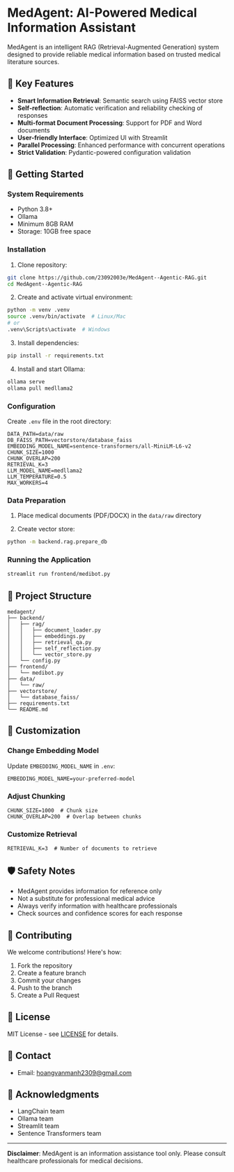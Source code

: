 # MedAgent: AI-Powered Medical Information Assistant

MedAgent is an intelligent RAG (Retrieval-Augmented Generation) system designed to provide reliable medical information based on trusted medical literature sources.

## 🌟 Key Features

- **Smart Information Retrieval**: Semantic search using FAISS vector store
- **Self-reflection**: Automatic verification and reliability checking of responses
- **Multi-format Document Processing**: Support for PDF and Word documents
- **User-friendly Interface**: Optimized UI with Streamlit
- **Parallel Processing**: Enhanced performance with concurrent operations
- **Strict Validation**: Pydantic-powered configuration validation

## 🚀 Getting Started

### System Requirements

- Python 3.8+
- Ollama
- Minimum 8GB RAM
- Storage: 10GB free space

### Installation

1. Clone repository:
```bash
git clone https://github.com/23092003e/MedAgent--Agentic-RAG.git
cd MedAgent--Agentic-RAG
```

2. Create and activate virtual environment:
```bash
python -m venv .venv
source .venv/bin/activate  # Linux/Mac
# or
.venv\Scripts\activate  # Windows
```

3. Install dependencies:
```bash
pip install -r requirements.txt
```

4. Install and start Ollama:
```bash
ollama serve
ollama pull medllama2
```

### Configuration

Create `.env` file in the root directory:
```env
DATA_PATH=data/raw
DB_FAISS_PATH=vectorstore/database_faiss
EMBEDDING_MODEL_NAME=sentence-transformers/all-MiniLM-L6-v2
CHUNK_SIZE=1000
CHUNK_OVERLAP=200
RETRIEVAL_K=3
LLM_MODEL_NAME=medllama2
LLM_TEMPERATURE=0.5
MAX_WORKERS=4
```

### Data Preparation

1. Place medical documents (PDF/DOCX) in the `data/raw` directory

2. Create vector store:
```bash
python -m backend.rag.prepare_db
```

### Running the Application

```bash
streamlit run frontend/medibot.py
```

## 📁 Project Structure

```
medagent/
├── backend/
│   ├── rag/
│   │   ├── document_loader.py
│   │   ├── embeddings.py
│   │   ├── retrieval_qa.py
│   │   ├── self_reflection.py
│   │   └── vector_store.py
│   └── config.py
├── frontend/
│   └── medibot.py
├── data/
│   └── raw/
├── vectorstore/
│   └── database_faiss/
├── requirements.txt
└── README.md
```

## 🔧 Customization

### Change Embedding Model
Update `EMBEDDING_MODEL_NAME` in `.env`:
```env
EMBEDDING_MODEL_NAME=your-preferred-model
```

### Adjust Chunking
```env
CHUNK_SIZE=1000  # Chunk size
CHUNK_OVERLAP=200  # Overlap between chunks
```

### Customize Retrieval
```env
RETRIEVAL_K=3  # Number of documents to retrieve
```

## 🛡️ Safety Notes

- MedAgent provides information for reference only
- Not a substitute for professional medical advice
- Always verify information with healthcare professionals
- Check sources and confidence scores for each response

## 🤝 Contributing

We welcome contributions! Here's how:
1. Fork the repository
2. Create a feature branch
3. Commit your changes
4. Push to the branch
5. Create a Pull Request

## 📝 License

MIT License - see [LICENSE](LICENSE) for details.

## 📧 Contact

- Email: hoangvanmanh2309@gmail.com

## 🙏 Acknowledgments

- LangChain team
- Ollama team
- Streamlit team
- Sentence Transformers team

---
**Disclaimer**: MedAgent is an information assistance tool only. Please consult healthcare professionals for medical decisions.



